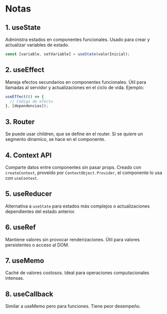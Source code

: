 # Notas

## 1. useState

Administra estados en componentes funcionales. Usado para crear y actualizar variables de estado.

```jsx
const [variable, setVariable] = useState(valorInicial);
```

## 2. useEffect

Maneja efectos secundarios en componentes funcionales. Útil para llamadas al servidor y actualizaciones en el ciclo de vida.
Ejemplo:

```jsx
useEffect(() => {
  // Código de efecto
}, [dependencias]);
```

## 3. Router

Se puede usar children, que se define en el router. Si se quiere un segmento dinamico, se hace en el componente.

## 4. Context API

Comparte datos entre componentes sin pasar props. Creado con `createContext`, proveído por `ContextObject.Provider`, el componente lo usa con `useContext`.

## 5. useReducer

Alternativa a `useState` para estados más complejos o actualizaciones dependientes del estado anterior.

## 6. useRef

Mantiene valores sin provocar renderizaciones. Útil para valores persistentes o acceso al DOM.

## 7. useMemo

Caché de valores costosos. Ideal para operaciones computacionales intensas.

## 8. useCallback

Similar a useMemo pero para funciones. Tiene peor desempeño.
